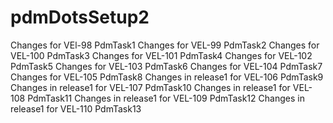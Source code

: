 # pdmDotsSetup2
Changes for VEl-98 PdmTask1
Changes for VEL-99 PdmTask2
Changes for VEL-100 PdmTask3
Changes for VEL-101 PdmTask4
Changes for VEL-102 PdmTask5
Changes for VEL-103 PdmTask6
Changes for VEL-104 PdmTask7
Changes for VEL-105 PdmTask8
Changes in release1 for VEL-106 PdmTask9
Changes in release1 for VEL-107 PdmTask10
Changes in release1 for VEL-108 PdmTask11
Changes in release1 for VEL-109 PdmTask12
Changes in release1 for VEL-110 PdmTask13
